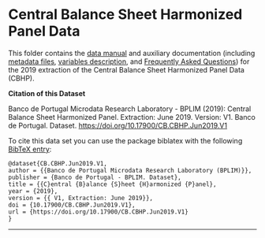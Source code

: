 # Central Balance Sheet Harmonized Panel Data


 This folder contains the [data manual](https://github.com/BPLIM/Manuals/blob/master/Data/CBHP/JUN19/CBHP_manual_JUN2019.pdf) and auxiliary documentation (including [metadata files](https://github.com/BPLIM/Manuals/tree/master/Data/CBHP/JUN19/aux_files/describe_dataset), [variables description](https://github.com/BPLIM/Manuals/tree/master/Data/CBHP/JUN19/aux_files/variables_description), and [Frequently Asked Questions](https://github.com/BPLIM/Manuals/blob/master/Data/CBHP/JUN19/aux_files/faq/CBHP_faq.md)) for the 2019 extraction of the Central Balance Sheet Harmonized Panel Data (CBHP).



**Citation of this Dataset**

Banco de Portugal Microdata Research Laboratory - BPLIM (2019): Central Balance Sheet Harmonized Panel. Extraction: June 2019. Version: V1. Banco de Portugal. Dataset. https://doi.org/10.17900/CB.CBHP.Jun2019.V1


To cite this data set you can use the package biblatex with the following [BibTeX entry](https://github.com/BPLIM/Manuals/tree/master/Data/CBHP/JUN19/aux_files/bibtex/CBHP.bib):

```
@dataset{CB.CBHP.Jun2019.V1,
author = {{Banco de Portugal Microdata Research Laboratory (BPLIM)}},
publisher = {Banco de Portugal - BPLIM. Dataset},
title = {{C}entral {B}alance {S}heet {H}armonized {P}anel},
year = {2019},
version = {{ V1, Extraction: June 2019}},
doi = {10.17900/CB.CBHP.Jun2019.V1},
url = {https://doi.org/10.17900/CB.CBHP.Jun2019.V1}
}
```

----------------------------------------------------------------------------------------------------------------------------------------------
